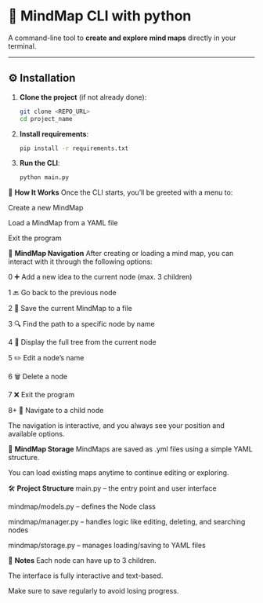 # 🧠 MindMap CLI with python

A command-line tool to **create and explore mind maps** directly in your terminal.

---

## ⚙️ Installation

1. **Clone the project** (if not already done):

   ```bash
   git clone <REPO_URL>
   cd project_name
   
2. **Install requirements**:
   ```bash
   pip install -r requirements.txt

3. **Run the CLI**:
   ```bash
   python main.py

🚀 **How It Works**
Once the CLI starts, you’ll be greeted with a menu to:

Create a new MindMap

Load a MindMap from a YAML file

Exit the program

🧭 **MindMap Navigation**
After creating or loading a mind map, you can interact with it through the following options:

0 ➕ Add a new idea to the current node (max. 3 children)

1 🔙 Go back to the previous node

2 💾 Save the current MindMap to a file

3 🔍 Find the path to a specific node by name

4 🌳 Display the full tree from the current node

5 ✏️ Edit a node’s name

6 🗑️ Delete a node

7 ❌ Exit the program

8+ 📂 Navigate to a child node

The navigation is interactive, and you always see your position and available options.

📁 **MindMap Storage**
MindMaps are saved as .yml files using a simple YAML structure.

You can load existing maps anytime to continue editing or exploring.

🛠 **Project Structure**
main.py – the entry point and user interface

mindmap/models.py – defines the Node class

mindmap/manager.py – handles logic like editing, deleting, and searching nodes

mindmap/storage.py – manages loading/saving to YAML files

🚧 **Notes**
Each node can have up to 3 children.

The interface is fully interactive and text-based.

Make sure to save regularly to avoid losing progress.
